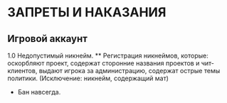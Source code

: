 # ЗАПРЕТЫ И НАКАЗАНИЯ
## Игровой аккаунт
1.0 Недопустимый никнейм.
** Регистрация никнеймов, которые: оскорбляют проект, содержат сторонние названия проектов и чит-клиентов, выдают игрока за администрацию, содержат острые темы политики.
(Исключение: никнейм, содержащий мат)
- Бан навсегда.
